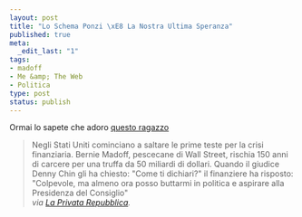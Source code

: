 ```yaml
--- 
layout: post
title: "Lo Schema Ponzi \xE8 La Nostra Ultima Speranza"
published: true
meta: 
  _edit_last: "1"
tags: 
- madoff
- Me &amp; The Web
- Politica
type: post
status: publish
---
```

Ormai lo sapete che adoro [questo ragazzo](http://www.laprivatarepubblica.com/ricochet/lo-schema-ponzi-e-la-nostra-ultima-speranza)  
  
> Negli Stati Uniti cominciano a saltare le prime teste per la crisi finanziaria. Bernie Madoff, pescecane di Wall Street, rischia 150 anni di carcere per una truffa da 50 miliardi di dollari. Quando il giudice Denny Chin gli ha chiesto: "Come ti dichiari?" il finanziere ha risposto: "Colpevole, ma almeno ora posso buttarmi in politica e aspirare alla Presidenza del Consiglio"  
> <i>via <a href='http://www.laprivatarepubblica.com/ricochet/lo-schema-ponzi-e-la-nostra-ultima-speranza/'>La Privata Repubblica</a>.</i>  
 
